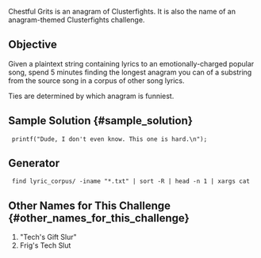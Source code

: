 Chestful Grits is an anagram of Clusterfights. It is also the name of an
anagram-themed Clusterfights challenge.

Objective
---------

Given a plaintext string containing lyrics to an emotionally-charged
popular song, spend 5 minutes finding the longest anagram you can of a
substring from the source song in a corpus of other song lyrics.

Ties are determined by which anagram is funniest.

Sample Solution {#sample_solution}
---------------

` printf("Dude, I don't even know. This one is hard.\n");`

Generator
---------

` find lyric_corpus/ -iname "*.txt" | sort -R | head -n 1 | xargs cat`

Other Names for This Challenge {#other_names_for_this_challenge}
------------------------------

1.  \"Tech\'s Gift Slur\"
2.  Frig\'s Tech Slut
